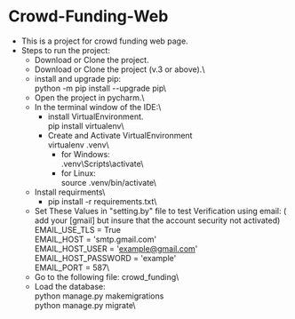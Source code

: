 # Crowd-Funding-Web
- This is a project for crowd funding web page.  
- Steps to run the project:  
	- Download or Clone the project.  
	- Download or Clone the project (v.3 or above).\
	- install and upgrade pip:\
		python -m pip install --upgrade pip\
	- Open the project in pycharm.\
	- In the terminal window of the IDE:\
		- install VirtualEnvironment.\
			pip install virtualenv\
		- Create and Activate VirtualEnvironment\
			virtualenv .venv\
			- for Windows:\
				.venv\Scripts\activate\
			- for Linux:\
				source .venv/bin/activate\
	- Install requirments\
		- pip install -r requirements.txt\
	- Set These Values in "setting.by" file to test Verification using email: ( add your [gmail] but insure that the account security not activated)\
		EMAIL_USE_TLS = True\
		EMAIL_HOST = 'smtp.gmail.com'\
		EMAIL_HOST_USER = 'example@gmail.com'\
		EMAIL_HOST_PASSWORD = 'example'\
		EMAIL_PORT = 587\
	- Go to the following file: crowd_funding\
	- Load the database:\
		python manage.py makemigrations\
		python manage.py migrate\

